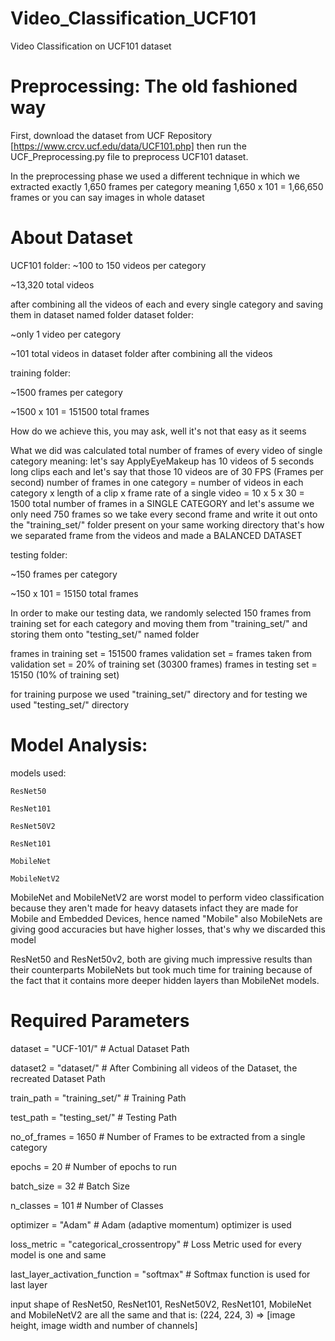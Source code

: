 # Video_Classification_UCF101
Video Classification on UCF101 dataset


# Preprocessing: The old fashioned way

First, download the dataset from UCF Repository [https://www.crcv.ucf.edu/data/UCF101.php] then run the UCF_Preprocessing.py file to preprocess UCF101 dataset.

In the preprocessing phase we used a different technique in which we extracted exactly 1,650 frames per category
meaning 1,650 x 101 = 1,66,650 frames or you can say images in whole dataset

# About Dataset

UCF101 folder:
~100 to 150 videos per category

~13,320 total videos

after combining all the videos of each and every single category and saving them in dataset named folder
dataset folder:

~only 1 video per category

~101 total videos in dataset folder after combining all the videos

training folder:

~1500 frames per category

~1500 x 101 = 151500 total frames

How do we achieve this, you may ask, well it's not that easy as it seems

What we did was calculated total number of frames of every video of single category
meaning: 
	let's say ApplyEyeMakeup has 10 videos of 5 seconds long clips each
	and let's say that those 10 videos are of 30 FPS (Frames per second)
	number of frames in one category = number of videos in each category x length of a clip x frame rate of a single video = 10 x 5 x 30 = 1500 total number of frames in a SINGLE CATEGORY
	and let's assume we only need 750 frames
	so we take every second frame and write it out onto the "training_set/" folder present on your same working directory
	that's how we separated frame from the videos and made a BALANCED DATASET

testing folder:

~150 frames per category

~150 x 101 = 15150 total frames

In order to make our testing data, we randomly selected 150 frames from training set for each category and moving them from "training_set/" and storing them onto "testing_set/" named folder



frames in training set = 151500
frames validation set = frames taken from validation set = 20% of training set (30300 frames)
frames in testing set = 15150 (10% of training set)



for training purpose we used "training_set/" directory and for testing we used "testing_set/" directory


# Model Analysis:
models used:

	ResNet50
	
	ResNet101
	
	ResNet50V2
	
	ResNet101
	
	MobileNet
	
	MobileNetV2

MobileNet and MobileNetV2 are worst model to perform video classification because they aren't made for heavy datasets infact they are made for Mobile and Embedded Devices, hence named "Mobile"
also MobileNets are giving good accuracies but have higher losses, that's why we discarded this model

ResNet50 and ResNet50v2, both are giving much impressive results than their counterparts MobileNets but took much time for training because of the fact that it contains more deeper hidden layers than MobileNet models.




# Required Parameters
dataset = "UCF-101/"                	  		# Actual Dataset Path

dataset2 = "dataset/"               	  		# After Combining all videos of the Dataset, the recreated Dataset Path

train_path = "training_set/"     	      		# Training Path

test_path = "testing_set/"          	  		# Testing Path

no_of_frames = 1650                 	  		# Number of Frames to be extracted from a single category

epochs = 20                                     	# Number of epochs to run

batch_size = 32                	 			# Batch Size

n_classes = 101                	  			# Number of Classes

optimizer = "Adam" 					# Adam (adaptive momentum) optimizer is used

loss_metric = "categorical_crossentropy"  		# Loss Metric used for every model is one and same

last_layer_activation_function = "softmax"		# Softmax function is used for last layer


input shape of ResNet50, ResNet101, ResNet50V2, ResNet101, MobileNet and MobileNetV2 are all the same and that is: (224, 224, 3) => [image height, image width and number of channels]
